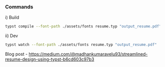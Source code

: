 ### Commands

i) Build

```sh
typst compile --font-path ./assets/fonts resume.typ "output_resume.pdf"
```

ii) Dev

```sh
typst watch --font-path ./assets/fonts resume.typ "output_resume.pdf"
```


Blog post - https://medium.com/@madhankumaravelu93/streamlined-resume-design-using-typst-b6cd603c97b3
